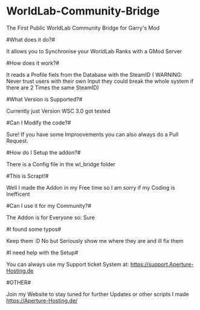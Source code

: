 # WorldLab-Community-Bridge
The First Public WorldLab Community Bridge for Garry's Mod

#What does it do?#

It allows you to Synchronise your WorldLab Ranks with a GMod Server

#How does it work?#

It reads a Profile fiels from the Database with the SteamID ( WARNING: Never trust users with their own Input they could break the whole system if there are 2 Times the same SteamID)

#What Version is Supported?#

Currently just Version WSC 3.0 got tested

#Can I Modify the code?#

Sure! If you have some Improovements you can also always do a Pull Request.

#How do I Setup the addon?#

There is a Config file in the wl_bridge folder

#This is Scrapt!#

Well I made the Addon in my Free time so I am sorry if my Coding is Inefficent

#Can I use it for my Community?#

The Addon is for Everyone so: Sure

#I found some typos#

Keep them :D No but Seriously show me where they are and ill fix them

#I need help with the Setup#

You can always use my Support ticket System at: https://support.Aperture-Hosting.de

#OTHER#

Join my Website to stay tuned for further Updates or other scripts I made
https://Aperture-Hosting.de/
